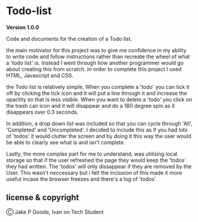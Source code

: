 # Todo-list

**Version 1.0.0**

Code and documents for the creation of a Todo list.

the main motivator for this project was to give me confidence in my ability to write code and follow instructions rather than recreate the wheel of what a 'todo list' is. Instead I went through how another programmer would go about creating this from scratch. In order to complete this project I used HTML, Javascript and CSS.

the Todo list is relatively simple, When you complete a 'todo' you can tick it off by clicking the tick icon and it will put a line through it and increase the opactity so that is less visible. When you want to delete a 'todo' you click on the trash can icon and it will disappear and do a 180 degree spin as it disappears over 0.3 seconds.

In addition, a drop down list was included so that you can cycle through 'All', 'Completed' and 'Uncompleted'. I decided to include this as if you had lots of 'todos' it would clutter the screen and by doing it this way the user would be able to clearly see what is and isn't complete.

Lastly, the more complex part for me to understand, was utilising local storage so that if the user refreshed the page they would keep the 'todos' they had written. The 'todos' will only dissappear if they are removed by the User. This wasn't neccessary but i felt the inclusion of this made it more useful incase the browser freezes and there's a log of 'todos'.

## license & copyright

Ⓒ Jake P Goode, Ivan on Tech Student

